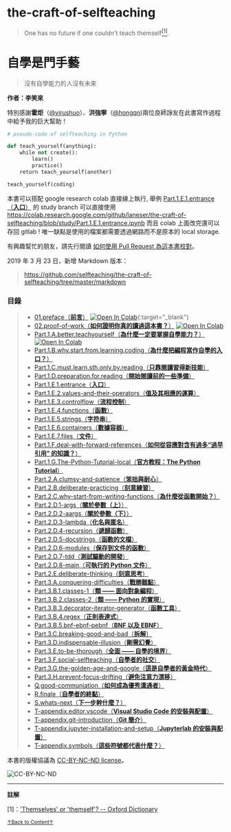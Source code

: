 # the-craft-of-selfteaching

> One has no future if one couldn't teach themself<a href='#fn1' name='fn1b'><sup>[1]</sup></a>.

# 自學是門手藝

> 沒有自學能力的人沒有未來

**作者：李笑來**

特別感謝**霍炬**（[@virushuo](https://github.com/virushuo)）、**洪強寧**（[@hongqn](https://github.com/hongqn))兩位良師諍友在此書寫作過程中給予我的巨大幫助！

```python
# pseudo-code of selfteaching in Python

def teach_yourself(anything):
    while not create():
        learn()
        practice()
    return teach_yourself(another)

teach_yourself(coding)
```

本書可以搭配 google research colab 直接線上執行, 舉例
[Part.1.E.1.entrance（**入口**）](Part.1.E.1.entrance.ipynb)
的 study branch 可以直接使用 <https://colab.research.google.com/github/laneser/the-craft-of-selfteaching/blob/study/Part.1.E.1.entrance.ipynb>
而且 colab 上面改完還可以存回 gitlab ! 唯一缺點是使用的檔案都需要透過網路而不是原本的 local storage.

有興趣幫忙的朋友，請先行閱讀 [如何使用 Pull Request 為這本書校對](02.proof-of-work.ipynb)。

2019 年 3 月 23 日，新增 Markdown 版本：

> https://github.com/selfteaching/the-craft-of-selfteaching/tree/master/markdown

### 目錄

> - [01.preface（**前言**）](01.preface.ipynb) [![Open In Colab](https://colab.research.google.com/assets/colab-badge.svg)](https://colab.research.google.com/github/laneser/the-craft-of-selfteaching/blob/study/01.preface.ipynb){:target="_blank"}
> - [02.proof-of-work（**如何證明你真的讀過這本書？**）](02.proof-of-work.ipynb) [![Open In Colab](https://colab.research.google.com/assets/colab-badge.svg)](https://colab.research.google.com/github/laneser/the-craft-of-selfteaching/blob/study/02.proof-of-work.ipynb)
> - [Part.1.A.better.teachyourself（**為什麼一定要掌握自學能力？**）](Part.1.A.better.teachyourself.ipynb) [![Open In Colab](https://colab.research.google.com/assets/colab-badge.svg)](https://colab.research.google.com/github/laneser/the-craft-of-selfteaching/blob/study/Part.1.A.better.teachyourself.ipynb)
> - [Part.1.B.why.start.from.learning.coding（**為什麼把編程當作自學的入口？**）](Part.1.B.why.start.from.learning.coding.ipynb)
> - [Part.1.C.must.learn.sth.only.by.reading（**只靠閱讀習得新技能**）](Part.1.C.must.learn.sth.only.by.reading.ipynb)
> - [Part.1.D.preparation.for.reading（**開始閱讀前的一些準備**）](Part.1.D.preparation.for.reading.ipynb)
> - [Part.1.E.1.entrance（**入口**）](Part.1.E.1.entrance.ipynb)
> - [Part.1.E.2.values-and-their-operators（**值及其相應的運算**）](Part.1.E.2.values-and-their-operators.ipynb)
> - [Part.1.E.3.controlflow（**流程控制**）](Part.1.E.3.controlflow.ipynb)
> - [Part.1.E.4.functions（**函數**）](Part.1.E.4.functions.ipynb)
> - [Part.1.E.5.strings（**字符串**）](Part.1.E.5.strings.ipynb)
> - [Part.1.E.6.containers（**數據容器**）](Part.1.E.6.containers.ipynb)
> - [Part.1.E.7.files（**文件**）](Part.1.E.7.files.ipynb)
> - [Part.1.F.deal-with-forward-references（**如何從容應對含有過多“過早引用” 的知識？**）](Part.1.F.deal-with-forward-references.ipynb)
> - [Part.1.G.The-Python-Tutorial-local（**官方教程：The Python Tutorial**）](Part.1.G.The-Python-Tutorial-local.ipynb)
> - [Part.2.A.clumsy-and-patience（**笨拙與耐心**）](Part.2.A.clumsy-and-patience.ipynb)
> - [Part.2.B.deliberate-practicing（**刻意練習**）](Part.2.B.deliberate-practicing.ipynb)
> - [Part.2.C.why-start-from-writing-functions（**為什麼從函數開始？**）](Part.2.C.why-start-from-writing-functions.ipynb)
> - [Part.2.D.1-args（**關於參數（上）**）](Part.2.D.1-args.ipynb)
> - [Part.2.D.2-aargs（**關於參數（下）**）](Part.2.D.2-aargs.ipynb)
> - [Part.2.D.3-lambda（**化名與匿名**）](Part.2.D.3-lambda.ipynb)
> - [Part.2.D.4-recursion（**遞歸函數**）](Part.2.D.4-recursion.ipynb)
> - [Part.2.D.5-docstrings（**函數的文檔**）](Part.2.D.5-docstrings.ipynb)
> - [Part.2.D.6-modules（**保存到文件的函數**）](Part.2.D.6-modules.ipynb)
> - [Part.2.D.7-tdd（**測試驅動的開發**）](Part.2.D.7-tdd.ipynb)
> - [Part.2.D.8-main（**可執行的 Python 文件**）](Part.2.D.8-main.ipynb)
> - [Part.2.E.deliberate-thinking（**刻意思考**）](Part.2.E.deliberate-thinking.ipynb)
> - [Part.3.A.conquering-difficulties（**戰勝難點**）](Part.3.A.conquering-difficulties.ipynb)
> - [Part.3.B.1.classes-1（**類 —— 面向對象編程**）](Part.3.B.1.classes-1.ipynb)
> - [Part.3.B.2.classes-2（**類 —— Python 的實現**）](Part.3.B.2.classes-2.ipynb)
> - [Part.3.B.3.decorator-iterator-generator（**函數工具**）](Part.3.B.3.decorator-iterator-generator.ipynb)
> - [Part.3.B.4.regex（**正則表達式**）](Part.3.B.4.regex.ipynb)
> - [Part.3.B.5.bnf-ebnf-pebnf（**BNF 以及 EBNF**）](Part.3.B.5.bnf-ebnf-pebnf.ipynb)
> - [Part.3.C.breaking-good-and-bad（**拆解**）](Part.3.C.breaking-good-and-bad.ipynb)
> - [Part.3.D.indispensable-illusion（**剛需幻覺**）](Part.3.D.indispensable-illusion.ipynb)
> - [Part.3.E.to-be-thorough（**全面 —— 自學的境界**）](Part.3.E.to-be-thorough.ipynb)
> - [Part.3.F.social-selfteaching（**自學者的社交**）](Part.3.F.social-selfteaching.ipynb)
> - [Part.3.G.the-golden-age-and-google（**這是自學者的黃金時代**）](Part.3.G.the-golden-age-and-google.ipynb )
> - [Part.3.H.prevent-focus-drifting（**避免注意力漂移**）](Part.3.H.prevent-focus-drifting.ipynb)
> - [Q.good-communiation（**如何成為優秀溝通者**）](Q.good-communiation.ipynb)
> - [R.finale（**自學者的終點**）](R.finale.ipynb)
> - [S.whats-next（**下一步幹什麼？**）](S.whats-next.ipynb)
> - [T-appendix.editor.vscode（**Visual Studio Code 的安裝與配置**）](T-appendix.editor.vscode.ipynb)
> - [T-appendix.git-introduction（**Git 簡介**）](T-appendix.git-introduction.ipynb)
> - [T-appendix.jupyter-installation-and-setup（**Jupyterlab 的安裝與配置**）](T-appendix.jupyter-installation-and-setup.ipynb)
> - [T-appendix.symbols（**這些符號都代表什麼？**）](T-appendix.symbols.ipynb)


本書的版權協議為 [CC-BY-NC-ND license](https://creativecommons.org/licenses/by-nc-nd/3.0/deed.zh)。

![CC-BY-NC-ND](images/CC-BY-NC-ND.png?raw=true)

-----
**註解**

<a name='fn1'>[1]</a>：['Themselves' or 'themself'? -- Oxford Dictionary](https://en.oxforddictionaries.com/usage/themselves-or-themself)

<a href='#fn1b'><small>↑Back to Content↑</small></a>
